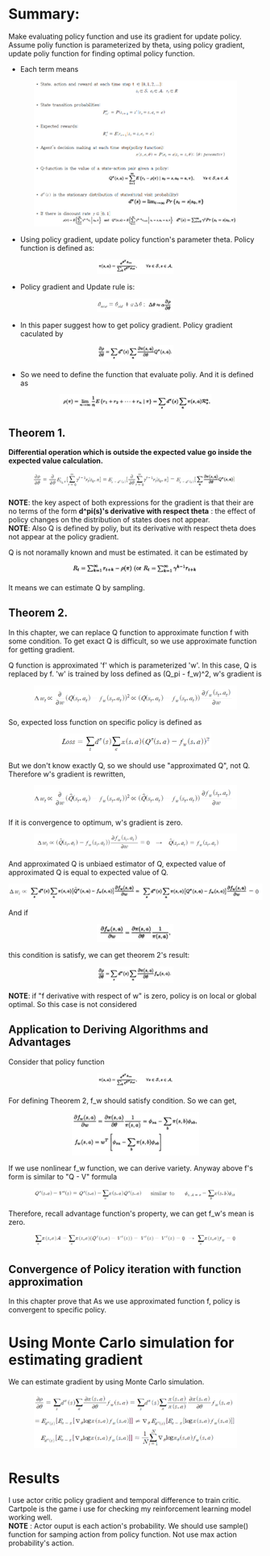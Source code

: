 # Summary:
Make evaluating policy function and use its gradient for update policy. Assume poliy function is parameterized by theta, using policy gradient, update poliy function for finding 
optimal policy function.

* Each term means
<p align="center"> <img src="./img/terms.png" alt="MLE" width="80%" height="80%"/> </p>

* Using policy gradient, update policy function's parameter theta. Policy function is defined as:
<p align="center"> <img src="./img/policy.png" alt="MLE" width="30%" height="30%"/> </p> 

* Policy gradient and Update rule is:
<p align="center"> <img src="./img/update.png" alt="MLE" width="30%" height="30%"/> </p>

* In this paper suggest how to get policy gradient. Policy gradient caculated by
<p align="center"> <img src="./img/PG.png" alt="MLE" width="30%" height="30%"/> </p>

* So we need to define the function that evaluate poliy. And it is defined as
<p align="center"> <img src="./img/eval.png" alt="MLE" width="60%" height="60%"/> </p>


## Theorem 1.
**Differential operation which is outside the expected value go inside the expected value calculation.**
<p align="center"> <img src="./img/theorem1.png" alt="MLE" width="80%" height="80%"/> </p>
  
**NOTE**: the key aspect of both expressions for the gradient is that their are no terms of the form **d^pi(s)'s derivative with respect theta** : the effect of policy changes on the distribution of states does not appear.   
**NOTE**: Also Q is defined by poliy, but its derivative with respect theta does not appear at the policy gradient. 

Q is not noramally known and must be estimated. it can be estimated by
<p align="center"> <img src="./img/reward.png" alt="MLE" width="50%" height="50%"/> </p>
It means we can estimate Q by sampling.


## Theorem 2.
In this chapter, we can replace Q function to approximate function f with some condition. To get exact Q is difficult, so we use approximate function for getting gradient.

Q function is approximated 'f' which is parameterized 'w'.  In this case, Q is replaced by f. 'w' is trained by loss defined as (Q_pi - f_w)^2, w's gradient is 
<p align="center"> <img src="./img/gradient.png" alt="MLE" width="80%" height="80%"/> </p>

So, expected loss function on specific policy is defined as 
<p align="center"> <img src="./img/Loss.png" alt="MLE" width="60%" height="60%"/> </p>

But we don't know exactly Q, so we should use "approximated Q", not Q. Therefore w's gradient is rewritten, 
<p align="center"> <img src="./img/new_gradient.png" alt="MLE" width="80%" height="80%"/> </p>

If it is convergence to optimum, w's gradient is zero. 
<p align="center"> <img src="./img/local.png" alt="MLE" width="80%" height="80%"/> </p>

And approximated Q is unbiaed estimator of Q, expected value of approximated Q is equal to expected value of Q.
<p align="center"> <img src="./img/bias.png" alt="MLE" width="100%" height="100%"/> </p>

And if 
<p align="center"> <img src="./img/condition.png" alt="MLE" width="30%" height="30%"/> </p>
this condition is satisfy, we can get theorem 2's result: 
<p align="center"> <img src="./img/result.png" alt="MLE" width="30%" height="30%"/> </p>

**NOTE**: if "f derivative with respect of w" is zero, policy is on local or global optimal. So this case is not considered

## Application to Deriving Algorithms and Advantages
Consider that policy function
<p align="center"> <img src="./img/policy.png" alt="MLE" width="30%" height="30%"/> </p>

For defining Theorem 2, f_w should satisfy condition. So we can get,
<p align="center"> <img src="./img/Fgradient.png" alt="MLE" width="50%" height="50%"/> </p>

If we use nonlinear f_w function, we can derive variety. Anyway above f's form is similar to "Q - V" formula
<p align="center"> <img src="./img/advantage.png" alt="MLE" width="80%" height="80%"/> </p>

Therefore, recall advantage function's property, we can get f_w's mean is zero.
<p align="center"> <img src="./img/inference.png" alt="MLE" width="80%" height="80%"/> </p>

## Convergence of Policy iteration with function approximation
In this chapter prove that As we use approximated function f, policy is convergent to specific policy.

# Using Monte Carlo simulation for estimating gradient
We can estimate gradient by using Monte Carlo simulation. 
<p align="center"> <img src="./img/monte2.png" alt="MLE" width="80%" height="80%"/> </p>

# Results
I use actor critic policy gradient and temporal difference to train critic.
Cartpole is the game i use for checking my reinforcement learning model working well.  
**NOTE** : Actor ouput is each action's probability. We should use sample() function for samping action from policy function. Not use max action probability's action.

